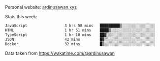 Personal website: [ardinusawan.xyz](https://ardinusawan.xyz)

Stats this week:
<!--START_SECTION:waka-->

```txt
JavaScript                 3 hrs 58 mins   █████████▒░░░░░░░░░░░░░░░   37.65 %
HTML                       1 hr 51 mins    ████▒░░░░░░░░░░░░░░░░░░░░   17.69 %
TypeScript                 1 hr 10 mins    ██▓░░░░░░░░░░░░░░░░░░░░░░   11.21 %
JSON                       42 mins         █▓░░░░░░░░░░░░░░░░░░░░░░░   06.77 %
Docker                     32 mins         █▒░░░░░░░░░░░░░░░░░░░░░░░   05.17 %
```

<!--END_SECTION:waka-->
Data taken from https://wakatime.com/@ardinusawan
